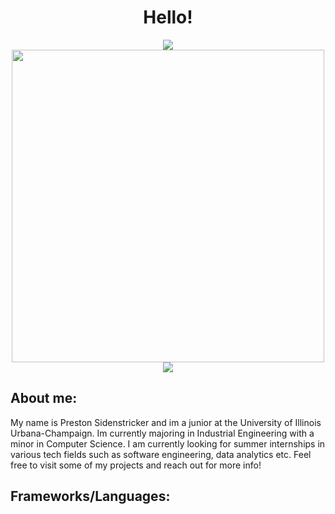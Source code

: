 <div id="header" align="center">
  <h1>Hello!</h1>
  <img src="https://img.shields.io/badge/LinkedIn-blue?logo=linkedin&logoColor=white&style=for-the-badge">
</div>
<div align="center">
  <a href="https://www.linkedin.com/in/preston-sidenstricker-0b3084227/">
    <img src="https://facts.net/wp-content/uploads/2023/09/16-astonishing-facts-about-grainger-engineering-library-information-center-1695408357.jpg" height=500>
  </a>
  <a>
    <img src="https://img.shields.io/badge/Personal%20Site-black">
  </a>
</div>



## About me:
My name is Preston Sidenstricker and im a junior at the University of Illinois Urbana-Champaign. Im currently majoring in Industrial Engineering with a minor in Computer Science. I am currently looking for summer internships in various tech fields such as software engineering, data analytics etc. Feel free to visit some of my projects and reach out for more info!

## Frameworks/Languages:
<!--
**PrestonSide/PrestonSide** is a ✨ _special_ ✨ repository because its `README.md` (this file) appears on your GitHub profile.

Here are some ideas to get you started:

- 🔭 I’m currently working on ...
- 🌱 I’m currently learning ...
- 👯 I’m looking to collaborate on ...
- 🤔 I’m looking for help with ...
- 💬 Ask me about ...
- 📫 How to reach me: ...
- 😄 Pronouns: ...
- ⚡ Fun fact: ...
-->
